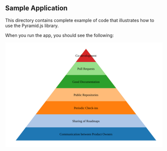 ## Sample Application

This directory contains complete example of code that illustrates how to use the Pyramid.js library.

When you run the app, you should see the following:

![image](../sample-pyramid.svg)